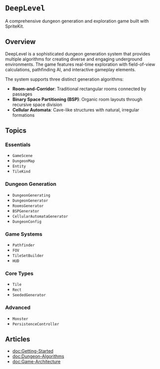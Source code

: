 # ``DeepLevel``

A comprehensive dungeon generation and exploration game built with SpriteKit.

## Overview

DeepLevel is a sophisticated dungeon generation system that provides multiple algorithms for creating diverse and engaging underground environments. The game features real-time exploration with field-of-view calculations, pathfinding AI, and interactive gameplay elements.

The system supports three distinct generation algorithms:
- **Room-and-Corridor**: Traditional rectangular rooms connected by passages
- **Binary Space Partitioning (BSP)**: Organic room layouts through recursive space division  
- **Cellular Automata**: Cave-like structures with natural, irregular formations

## Topics

### Essentials

- ``GameScene``
- ``DungeonMap``
- ``Entity``
- ``TileKind``

### Dungeon Generation

- ``DungeonGenerating``
- ``DungeonGenerator``
- ``RoomsGenerator``
- ``BSPGenerator``
- ``CellularAutomataGenerator``
- ``DungeonConfig``

### Game Systems

- ``Pathfinder``
- ``FOV``
- ``TileSetBuilder``
- ``HUD``

### Core Types

- ``Tile``
- ``Rect``
- ``SeededGenerator``

### Advanced

- ``Monster``
- ``PersistenceController``

## Articles

- <doc:Getting-Started>
- <doc:Dungeon-Algorithms>
- <doc:Game-Architecture>